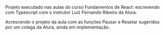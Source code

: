 Projeto executado nas aulas do curso Fundamentos de React: escrevendo com Typescript com o instrutor Luiz Fernando Ribeiro da Alura.

Acrescendo o projeto da aula com as funções Pausar e Resetar sugeridos por um colega da Alura, ainda em implementação.
